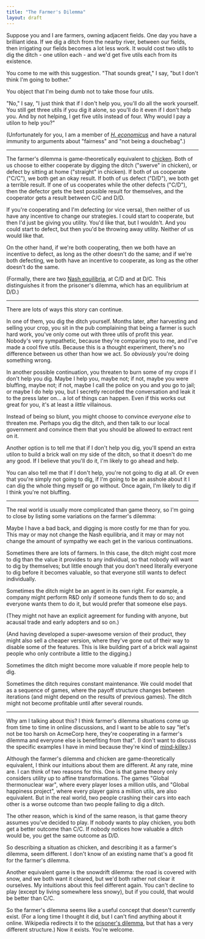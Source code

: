 ```yaml
---
title: "The Farmer's Dilemma"
layout: draft
---
```

Suppose you and I are farmers, owning adjacent fields. One day you have a brilliant idea. If we dig a ditch from the nearby river, between our fields, then irrigating our fields becomes a lot less work. It would cost two utils to dig the ditch - one utilon each - and we'd get five utils each from its existence.

You come to me with this suggestion. "That sounds great," I say, "but I don't think I'm going to bother."

You object that I'm being dumb not to take those four utils.

"No," I say, "I just think that if I don't help you, you'll do all the work yourself. You still get three utils if you dig it alone, so you'll do it even if I don't help you. And by not helping, I get five utils instead of four. Why would I pay a utilon to help you?"

(Unfortunately for you, I am a member of [*H. economicus*](http://en.wikipedia.org/wiki/Homo_economicus) and have a natural immunity to arguments about "fairness" and "not being a douchebag".)

---

The farmer's dilemma is game-theoretically equivalent to [chicken](http://en.wikipedia.org/wiki/Chicken_%28game%29). Both of us choose to either cooperate by digging the ditch ("swerve" in chicken), or defect by sitting at home ("straight" in chicken). If both of us cooperate ("C/C"), we both get an okay result. If both of us defect ("D/D"), we both get a terrible result. If one of us cooperates while the other defects ("C/D"), then the defector gets the best possible result for themselves, and the cooperator gets a result between C/C and D/D.

If you're cooperating and I'm defecting (or vice versa), then neither of us have any incentive to change our strategies. I could start to cooperate, but then I'd just be giving you utility. You'd like that, but I wouldn't. And you could start to defect, but then you'd be throwing away utility. Neither of us would like that.

On the other hand, if we're both cooperating, then we both have an incentive to defect, as long as the other doesn't do the same; and if we're both defecting, we both have an incentive to cooperate, as long as the other doesn't do the same.

(Formally, there are two [Nash equilibria](http://en.wikipedia.org/wiki/Nash_equilibrium), at C/D and at D/C. This distinguishes it from the prisoner's dilemma, which has an equilibrium at D/D.)

---

There are lots of ways this story can continue.

In one of them, you dig the ditch yourself. Months later, after harvesting and selling your crop, you sit in the pub complaining that being a farmer is such hard work, you've only come out with three utils of profit this year. Nobody's very sympathetic, because they're comparing you to me, and I've made a cool five utils. Because this is a thought experiment, there's no difference between us other than how we act. So *obviously* you're doing something wrong.

In another possible continuation, you threaten to burn some of my crops if I don't help you dig. Maybe I help you, maybe not; if not, maybe you were bluffing, maybe not; if not, maybe I call the police on you and you go to jail; or maybe I do help you, but I secretly recorded the conversation and leak it to the press later on... a lot of things can happen. Even if this works out great for you, it's at least a *little* villainous.

Instead of being so blunt, you might choose to convince *everyone else* to threaten me. Perhaps you dig the ditch, and then talk to our local government and convince them that you should be allowed to extract rent on it.

Another option is to tell me that if I don't help you dig, you'll spend an extra utilon to build a brick wall on my side of the ditch, so that it doesn't do me any good. If I believe that you'll do it, I'm likely to go ahead and help.

You can also tell me that if I don't help, you're not going to dig at all. Or even that you're simply not going to dig, if I'm going to be an asshole about it I can dig the whole thing myself or go without. Once again, I'm likely to dig if I think you're not bluffing.

---

The real world is usually more complicated than game theory, so I'm going to close by listing some variations on the farmer's dilemma:

Maybe I have a bad back, and digging is more costly for me than for you. This may or may not change the Nash equilibria, and it may or may not change the amount of sympathy we each get in the various continuations.

Sometimes there are lots of farmers. In this case, the ditch might cost more to dig than the value it provides to any individual, so that nobody will want to dig by themselves; but little enough that you don't need literally everyone to dig before it becomes valuable, so that everyone still wants to defect individually.

Sometimes the ditch might be an agent in its own right. For example, a company might perform R&D only if someone funds them to do so; and everyone wants them to do it, but would prefer that someone else pays.

(They might not have an explicit agreement for funding with anyone, but acausal trade and early adopters and so on.)

(And having developed a super-awesome version of their product, they might also sell a cheaper version, where they've gone out of their way to disable some of the features. This is like building part of a brick wall against people who only contribute a little to the digging.)

Sometimes the ditch might become more valuable if more people help to dig.

Sometimes the ditch requires constant maintenance. We could model that as a sequence of games, where the payoff structure changes between iterations (and might depend on the results of previous games). The ditch might not become profitable until after several rounds.

---

Why am I talking about this? I think farmer's dilemma situations come up from time to time in online discussions, and I want to be able to say "let's not be too harsh on AcmeCorp here, they're cooperating in a farmer's dilemma and everyone else is benefiting from that". (I don't want to discuss the specific examples I have in mind because they're kind of [mind-killey](http://lesswrong.com/lw/gw/politics_is_the_mindkiller/).)

Although the farmer's dilemma and chicken are game-theoretically equivalent, I think our intuitions about them are different. At any rate, mine are. I can think of two reasons for this. One is that game theory only considers utility up to affine transformations. The games "Global thermonuclear war", where every player loses a million utils, and "Global happiness project", where every player gains a million utils, are also equivalent. But in the real world, two people crashing their cars into each other is a worse outcome than two people failing to dig a ditch.

The other reason, which is kind of the same reason, is that game theory assumes you've decided to play. If nobody wants to play chicken, you both get a better outcome than C/C. If nobody notices how valuable a ditch would be, you get the same outcome as D/D.

So describing a situation as chicken, and describing it as a farmer's dilemma, seem different. I don't know of an existing name that's a good fit for the farmer's dilemma.

Another equivalent game is the snowdrift dilemma: the road is covered with snow, and we both want it cleared, but we'd both rather not clear it ourselves. My intuitions about this feel different again. You can't decline to play (except by living somewhere less snowy), but if you could, that would be better than C/C.

So the farmer's dilemma seems like a useful concept that doesn't currently exist. (For a long time I thought it did, but I can't find anything about it online. Wikipedia redirects it to the [prisoner's dilemma](https://en.wikipedia.org/wiki/Prisoner%27s_dilemma), but that has a very different structure.) Now it exists. You're welcome.
